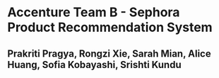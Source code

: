 # Accenture Team B - Sephora Product Recommendation System 
## Prakriti Pragya, Rongzi Xie, Sarah Mian, Alice Huang, Sofia Kobayashi, Srishti Kundu
